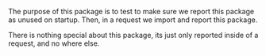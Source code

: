 The purpose of this package is to test to make sure we report this package
as unused on startup. Then, in a request we import and report this package.

There is nothing special about this package, its just only reported inside
of a request, and no where else.
